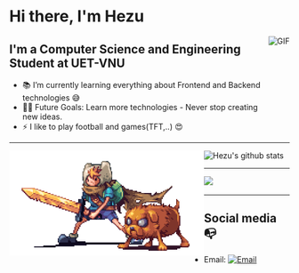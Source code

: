 # Hi there, I'm Hezu

<img align="right" alt="GIF" height="160px" src="https://media.giphy.com/media/du3J3cXyzhj75IOgvA/giphy.gif" />

## I'm a Computer Science and Engineering Student at UET-VNU
- 📚 I’m currently learning everything about Frontend and Backend technologies 😅
- 💪🏼 Future Goals: Learn more technologies - Never stop creating new ideas.
- ⚡ I like to play football and games(TFT,..) 😍
---

![Hezu's github stats](https://github-readme-stats.vercel.app/api?username=Heuik6&show_icons=true)
<img align="left" src="https://github.com/selimdoyranli/selimdoyranli/blob/master/preview.gif" width="350" />

---
<a href="https://github.com/Heuik6">
<img src="https://github-readme-stats.vercel.app/api/top-langs/?username=Heuik6&layout=compact" />
</a>

-----
## Social media :mailbox_with_no_mail:
- Email: [![Email](https://img.shields.io/badge/nguyentrunghieu14112006@gmail.com-D14836?style=flat-square&logo=gmail&logoColor=white)](mailto:nguyentrunghieu14112006@gmail.com)

